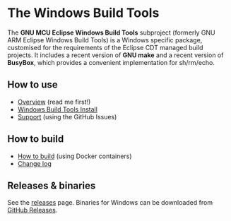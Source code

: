 # The Windows Build Tools

The **GNU MCU Eclipse Windows Build Tools** subproject (formerly GNU ARM Eclipse Windows Build Tools) is a Windows specific package, customised for the requirements of the Eclipse CDT managed build projects. It includes a recent version of **GNU make** and a recent version of **BusyBox**, which provides a convenient implementation for sh/rm/echo.

## How to use

* [Overview](http://gnuarmeclipse.github.io/windows-build-tools/)  (read me first!)
* [Windows Build Tools Install](http://gnuarmeclipse.github.io/windows-build-tools/install)
* [Support](https://github.com/gnuarmeclipse/windows-build-tools/issues/1)  (using the GitHub Issues)

## How to build

* [How to build](http://gnuarmeclipse.github.io/windows-build-tools/build-procedure/) (using Docker containers)
* [Change log](http://gnuarmeclipse.github.io/windows-build-tools/change-log)

## Releases & binaries

See the [releases](http://gnuarmeclipse.github.io/windows-build-tools/releases) page.
Binaries for Windows can be downloaded from [GitHub Releases](https://github.com/gnu-mcu-eclipse/windows-build-tools/releases).

